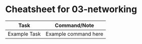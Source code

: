 # Cheatsheet for 03-networking

| Task         | Command/Note                           |
|--------------|---------------------------------------|
| Example Task | Example command here                  |
